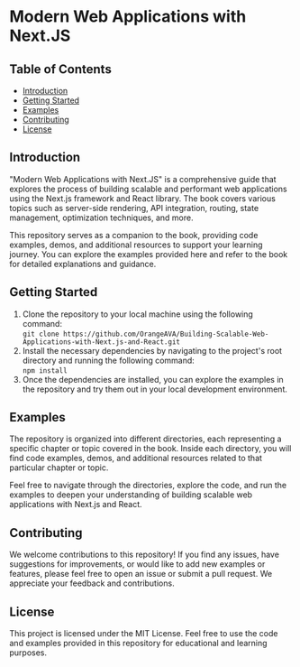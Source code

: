 <h1>Modern Web Applications with Next.JS</h1>
  
  <h2>Table of Contents</h2>
  <ul>
    <li><a href="#introduction">Introduction</a></li>
    <li><a href="#getting-started">Getting Started</a></li>
    <li><a href="#examples">Examples</a></li>
    <li><a href="#contributing">Contributing</a></li>
    <li><a href="#license">License</a></li>
  </ul>

  <h2 id="introduction">Introduction</h2>
  <p>"Modern Web Applications with Next.JS" is a comprehensive guide that explores the process of building scalable and performant web applications using the Next.js framework and React library. The book covers various topics such as server-side rendering, API integration, routing, state management, optimization techniques, and more.</p>

  <p>This repository serves as a companion to the book, providing code examples, demos, and additional resources to support your learning journey. You can explore the examples provided here and refer to the book for detailed explanations and guidance.</p>

  <h2 id="getting-started">Getting Started</h2>
  <ol>
    <li>Clone the repository to your local machine using the following command:<br>
    <code>git clone https://github.com/OrangeAVA/Building-Scalable-Web-Applications-with-Next.js-and-React.git</code></li>
    <li>Install the necessary dependencies by navigating to the project's root directory and running the following command:<br>
    <code>npm install</code></li>
    <li>Once the dependencies are installed, you can explore the examples in the repository and try them out in your local development environment.</li>
  </ol>

  <h2 id="examples">Examples</h2>
  <p>The repository is organized into different directories, each representing a specific chapter or topic covered in the book. Inside each directory, you will find code examples, demos, and additional resources related to that particular chapter or topic.</p>

  <p>Feel free to navigate through the directories, explore the code, and run the examples to deepen your understanding of building scalable web applications with Next.js and React.</p>

  <h2 id="contributing">Contributing</h2>
  <p>We welcome contributions to this repository! If you find any issues, have suggestions for improvements, or would like to add new examples or features, please feel free to open an issue or submit a pull request. We appreciate your feedback and contributions.</p>

  <h2 id="license">License</h2>
  <p>This project is licensed under the MIT License. Feel free to use the code and examples provided in this repository for educational and learning purposes.</p>
